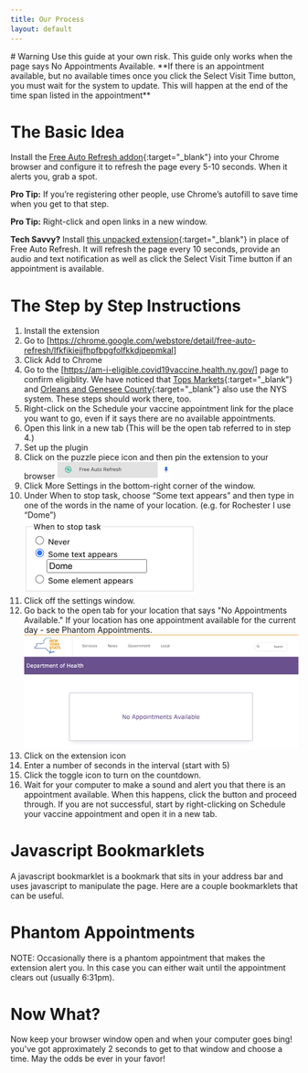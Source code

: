```yaml
---
title: Our Process
layout: default
---
```


<div class="col-xs-12 alert alert-info" markdown=1>
# Warning
Use this  guide at your own risk. This guide only works when the page says No Appointments Available. **If there is an appointment available, but no available times once you click the Select Visit Time button, you must wait for the system to update. This will happen at the end of the time span listed in the appointment**
</div>

# The Basic Idea
Install the [Free Auto Refresh addon](https://www.google.com/url?q=https://chrome.google.com/webstore/detail/free-auto-refresh/lfkfikiejjfhpfbpgfolfkkdjpepmkal){:target="_blank"} into your Chrome browser and configure it to refresh the page every 5-10 seconds. When it alerts you, grab a spot.

**Pro Tip:** If you’re registering other people, use Chrome’s autofill to save time when you get to that step.

**Pro Tip:** Right-click and open links in a new window.

**Tech Savvy?** Install [this unpacked extension](https://github.com/loganrath/C19Magic){:target="_blank"} in place of Free Auto Refresh. It will refresh the page every 10 seconds, provide an audio and text notification as well as click the Select Visit Time button if an appointment is available.

<!--Combine it with the [Auto Click Auto Fill](https://chrome.google.com/extensions/detail/iapifmceeokikomajpccajhjpacjmibe){:target="_blank"} extension to automatically grab the time.-->

# The Step by Step Instructions
1. Install the extension
  1. Go to [https://chrome.google.com/webstore/detail/free-auto-refresh/lfkfikiejjfhpfbpgfolfkkdjpepmkal]
  2. Click Add to Chrome
2. Go to the [https://am-i-eligible.covid19vaccine.health.ny.gov/] page to confirm eligiblity. We have noticed that [Tops Markets](https://www.topsmarkets.com/Covid19Vaccinations/){:target="_blank"} and [Orleans and Genesee County](https://orleanscountyny.com/covid-19-vaccination/){:target="_blank"} also use the NYS system. These steps should work there, too.
  1. Right-click on the Schedule your vaccine appointment link for the place you want to go, even if it says there are no available appointments.
  2. Open this link in a new tab  (This will be the open tab referred to in step 4.)
3. Set up the plugin
  1. Click on the puzzle piece icon and then pin the extension to your browser
  ![Screenshot showing puzzle piece to click](/assets/images/how-far.png)
  2. Click More Settings in the bottom-right corner of the window.
  3. Under When to stop task, choose “Some text appears” and then type in one of the words in the name of your location. (e.g. for Rochester I use “Dome”)  
  ![Screenshot showing plugin page with the word Dome in the correct field](/assets/images/how-sometext.png)
  4. Click off the settings window.
4. Go back to the open tab for your location that says "No Appointments Available." If your location has one appointment available for the current day - see Phantom Appointments.
![Screenshot showing plugin](/assets/images/how-naa.png)
5. Click on the extension icon
6. Enter a number of seconds in the interval (start with 5)
7. Click the toggle icon to turn on the countdown.
8. Wait for your computer to make a sound and alert you that there is an appointment available. When this happens, click the button and proceed through. If you are not successful, start by right-clicking on Schedule your vaccine appointment and open it in a new tab.

# Javascript Bookmarklets
A javascript bookmarklet is a bookmark that sits in your address bar and uses javascript to manipulate the page. Here are a couple bookmarklets that can be useful.

# Phantom Appointments
NOTE: Occasionally there is a phantom appointment that makes the extension alert you. In this case you can either wait until the appointment clears out (usually 6:31pm).

# Now What?
Now keep your browser window open and when your computer goes bing! you've got approximately 2 seconds to get to that window and choose a time. May the odds be ever in your favor!
